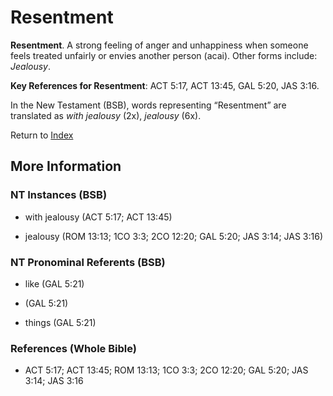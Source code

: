 # Resentment
**Resentment**. 
A strong feeling of anger and unhappiness when someone feels treated unfairly or envies another person (acai). 
Other forms include: 
*Jealousy*. 


**Key References for Resentment**: 
ACT 5:17, ACT 13:45, GAL 5:20, JAS 3:16. 




In the New Testament (BSB), words representing “Resentment” are translated as 
*with jealousy* (2x), *jealousy* (6x). 


Return to [Index](00-Index.md)

## More Information

### NT Instances (BSB)

* with jealousy (ACT 5:17; ACT 13:45)

* jealousy (ROM 13:13; 1CO 3:3; 2CO 12:20; GAL 5:20; JAS 3:14; JAS 3:16)



### NT Pronominal Referents (BSB)

* like (GAL 5:21)

*  (GAL 5:21)

* things (GAL 5:21)



### References (Whole Bible)

* ACT 5:17; ACT 13:45; ROM 13:13; 1CO 3:3; 2CO 12:20; GAL 5:20; JAS 3:14; JAS 3:16




